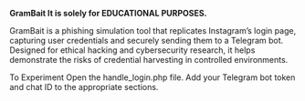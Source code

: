 **GramBait
It is solely for EDUCATIONAL PURPOSES.**

GramBait is a phishing simulation tool that replicates Instagram’s login page, capturing user credentials and securely sending them to a Telegram bot. Designed for ethical hacking and cybersecurity research, it helps demonstrate the risks of credential harvesting in controlled environments.

To Experiment
Open the handle_login.php file.
Add your Telegram bot token and chat ID to the appropriate sections.
